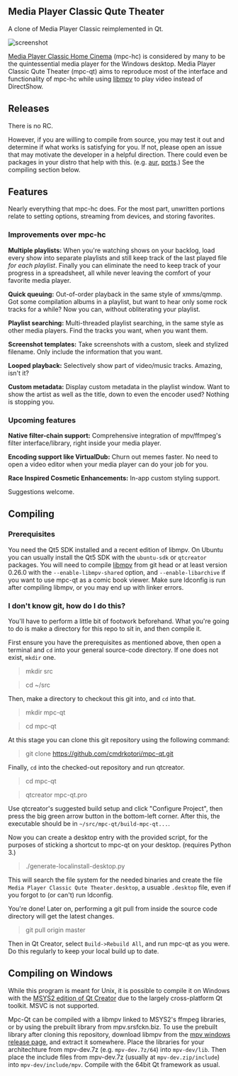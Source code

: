 ## Media Player Classic Qute Theater

A clone of Media Player Classic reimplemented in Qt.

![screenshot]

[Media Player Classic Home Cinema][mpc-hc] (mpc-hc) is considered by many to
be the quintessential media player for the Windows desktop.  Media Player
Classic Qute Theater (mpc-qt) aims to reproduce most of the interface and
functionality of mpc-hc while using [libmpv] to play video instead of
DirectShow.


## Releases

There is no RC.

However, if you are willing to compile from source, you may test it out and
determine if what works is satisfying for you.  If not, please open an issue
that may motivate the developer in a helpful direction.  There could even be
packages in your distro that help with this.  (e.g. [aur], [ports].)  See the
compiling section below.


## Features

Nearly everything that mpc-hc does.  For the most part, unwritten
portions relate to setting options, streaming from devices, and storing
favorites.


### Improvements over mpc-hc

**Multiple playlists:**  When you're watching shows on your backlog, load
every show into separate playlists and still keep track of the last played
file *for each playlist*.  Finally you can eliminate the need to keep track of
your progress in a spreadsheet, all while never leaving the comfort of your
favorite media player.

**Quick queuing:**  Out-of-order playback in the same style of xmms/qmmp.
Got some compilation albums in a playlist, but want to hear only some rock
tracks for a while?  Now you can, without obliterating your playlist.

**Playlist searching:**  Multi-threaded playlist searching, in the same style
as other media players.  Find the tracks you want, when you want them.

**Screenshot templates:**  Take screenshots with a custom, sleek and stylized
filename.  Only include the information that you want.

**Looped playback:** Selectively show part of video/music tracks.  Amazing,
isn't it?

**Custom metadata:**  Display custom metadata in the playlist window.  Want to
show the artist as well as the title, down to even the encoder used?  Nothing
is stopping you.


### Upcoming features

**Native filter-chain support:**  Comprehensive integration of mpv/ffmpeg's
filter interface/library, right inside your media player.

**Encoding support like VirtualDub:**  Churn out memes faster.  No need to
open a video editor when your media player can do your job for you.

**Race Inspired Cosmetic Enhancements:**  In-app custom styling support.

Suggestions welcome.


## Compiling

### Prerequisites

You need the Qt5 SDK installed and a recent edition of libmpv.  On Ubuntu you
can usually install the Qt5 SDK with the ``ubuntu-sdk`` or ``qtcreator``
packages.  You will need to compile [libmpv] from git head or at least version
0.26.0 with the ``--enable-libmpv-shared`` option, and ``--enable-libarchive``
if you want to use mpc-qt as a comic book viewer.  Make sure ldconfig is run
after compiling libmpv, or you may end up with linker errors.


### I don't know git, how do I do this?

You'll have to perform a little bit of footwork beforehand.  What you're going
to do is make a directory for this repo to sit in, and then compile it.

First ensure you have the prerequisites as mentioned above, then open a terminal
and `cd` into your general source-code directory. If one does not exist,
`mkdir` one.

>mkdir src

>cd ~/src

Then, make a directory to checkout this git into, and `cd` into that.

>mkdir mpc-qt

>cd mpc-qt

At this stage you can clone this git repository using the following command:

>git clone https://github.com/cmdrkotori/mpc-qt.git

Finally, `cd` into the checked-out repository and run qtcreator.

>cd mpc-qt

>qtcreator mpc-qt.pro

Use qtcreator's suggested build setup and click "Configure Project", then
press the big green arrow button in the bottom-left corner.  After this, the
executable should be in `~/src/mpc-qt/build-mpc-qt...`.

Now you can create a desktop entry with the provided script, for the purposes
of sticking a shortcut to mpc-qt on your desktop. (requires Python 3.)

>./generate-localinstall-desktop.py

This will search the file system for the needed binaries and create the file
`Media Player Classic Qute Theater.desktop`, a usuable `.desktop` file, even
if you forgot to (or can't) run ldconfig.

You're done!  Later on, performing a git pull from inside the source code
directory will get the latest changes.

>git pull origin master

Then in Qt Creator, select `Build->Rebuild All`, and run mpc-qt as you were.
Do this regularly to keep your local build up to date.


## Compiling on Windows

While this program is meant for Unix, it is possible to compile it on Windows
with the [MSYS2 edition of Qt Creator] due to the largely cross-platform Qt
toolkit.  MSVC is not supported.

Mpc-Qt can be compiled with a libmpv linked to MSYS2's ffmpeg libraries, or by
using the prebuilt library from mpv.srsfckn.biz.  To use the prebuilt library
after cloning this repository, download libmpv from the
[mpv windows release page], and extract it somewhere.  Place the libraries for
your architechture from mpv-dev.7z (e.g. `mpv-dev.7z/64`) into `mpv-dev/lib`.
Then place the include files from mpv-dev.7z (usually at `mpv-dev.zip/include`)
into `mpv-dev/include/mpv`.  Compile with the 64bit Qt framework as usual.

[screenshot]:https://gist.githubusercontent.com/cmdrkotori/c26e75fa01341ec54b648f1ff082a71a/raw/cdc453a1b3ff74c9ef074f3cc54fb47b386d0ac4/screenshot%252020160621.png
[mpc-hc]:https://mpc-hc.org/
[libmpv]:https://github.com/mpv-player/mpv
[mwe]:https://github.com/cmdrkotori/mpc-qt/commit/9400f595
[aur]:https://aur.archlinux.org/packages/mpc-qt-git/
[ports]:https://www.freshports.org/multimedia/mpc-qt
[mpv-build]:https://github.com/mpv-player/mpv-build
[bomi]:https://github.com/xylosper/bomi
[baka]:https://github.com/u8sand/Baka-MPlayer
[mpv windows release page]:https://mpv.srsfckn.biz/
[MSYS2 edition of Qt Creator]:https://wiki.qt.io/MSYS2
